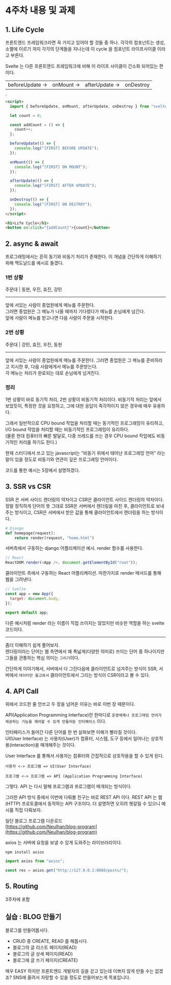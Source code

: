 # 4주차 내용 및 과제

## 1. Life Cycle

프론트엔드 프레임워크라면 꼭 가지고 있어야 할 것들 중 하나.
각각의 컴포넌트는 생성, 소멸에 이르기 까지 각각의 단계들을 지나는데 이 cycle 을 컴포넌트 라이프사이클 이라고 부른다.

Svelte 는 다른 프론트엔드 프레임워크에 비해 이 라이프 사이클이 간소화 되어있는 편이다.

<table>
    <tr>
        <td>beforeUpdate -></td>
        <td>onMount -></td>
        <td>afterUpdate -></td>
        <td>onDestroy</td>
    </tr>
</table>

```html
`
<script>
  import { beforeUpdate, onMount, afterUpdate, onDestroy } from "svelte";

  let count = 0;

  const addCount = () => {
    count++;
  };

  beforeUpdate(() => {
    console.log("[FIRST] BEFORE UPDATE");
  });

  onMount(() => {
    console.log("[FIRST] ON MOUNT");
  });

  afterUpdate(() => {
    console.log("[FIRST] AFTER UPDATE");
  });

  onDestroy(() => {
    console.log("[FIRST] ON DESTROY");
  });
</script>

<h1>Life Cycle</h1>
<button on:click="{addCount}">{count}</button>
```

## 2. async & await

프로그래밍에서는 흔히 동기와 비동기 처리가 존재한다.
이 개념을 간단하게 이해하기 위해 맥도날드를 예시로 들겠다.

### 1번 상황

주문대 | 동현, 우진, 효진, 강민

---

앞에 서있는 사람이 종업원에게 메뉴를 주문한다.  
그러면 종업원은 그 메뉴가 나올 때까지 기다렸다가 메뉴를 손님에게 넘긴다.  
앞에 사람이 메뉴를 받고나면 다음 사람이 주문을 시작한다.

### 2번 상황

주문대 | 강민, 효진, 우진, 동현

---

앞에 서있는 사람이 종업원에게 메뉴를 주문한다.
그러면 종업원은 그 메뉴를 준비하라고 지시한 후, 다음 사람에게서 메뉴를 주문받는다.  
각 메뉴는 처리가 완료되는 대로 손님에게 넘겨진다.

### 정리

1번 상황이 바로 동기적 처리, 2번 상황이 비동기적 처리이다.
비동기적 처리는 앞에서 보았듯이, 특정한 것을 요청하고, 그에 대한 응답이 즉각적이지 않은 경우에 매우 유용하다.

그래서 일반적으로 CPU bound 작업을 처리할 때는 동기적인 프로그래밍이 유리하고, I/O bound 작업을 처리할 때는 비동기적인 프로그래밍이 유리하다.  
(물론 현대 컴퓨터의 빠른 발달로, 다중 쓰레드를 쓰는 경우 CPU bound 작업에도 비동기적인 처리를 하기도 한다.)

현재 스터디에서 쓰고 있는 javascript는 "비동기 위에서 태어난 프로그래밍 언어" 라는 말이 있을 정도로 비동기와 연관이 깊은 프로그래밍 언어이다.

코드를 통한 예시는 5장에서 설명하겠다.

## 3. SSR vs CSR

SSR 은 서버 사이드 렌더링의 약자이고 CSR은 클라이언트 사이드 렌더링의 약자이다.  
정말 정직하게 단어의 뜻 그대로 SSR은 서버에서 렌더링을 마친 후, 클라이언트로 보내주는 방식이고, CSR은 서버에서 받은 값을 통해 클라이언트에서 렌더링을 하는 방식이다.

```python
# Django
def homepage(request):
    return render(request, "home.html")
```

서버측에서 구동하는 django 어플리케이션 예시. render 함수를 사용한다.

```javascript
// React
ReactDOM.render(<App />, document.getElementById("root"));
```

클라이언트 측에서 구동하는 React 어플리케이션. 마찬가지로 render 메서드를 통해 웹을 그려낸다.

```javascript
// Svelte
const app = new App({
  target: document.body,
});

export default app;
```

다른 예시처럼 render 라는 이름이 직접 쓰이지는 않았지만 비슷한 역할을 하는 svelte 코드이다.

---

좀더 이해하기 쉽게 풀어보자.  
렌더링이라는 단어는 웹 측면에서 꽤 폭넓게(다양한 의미로) 쓰이는 단어 중 하나이지만 그들을 관통하는 핵심 의미는 `그리기`이다.

간단하게 이야기해서, 서버에서 다 그린다음에 클라이언트로 넘겨주는 방식이 SSR, 서버에서 `데이터만 들고와서` 클라이언트에서 그리는 방식이 CSR이라고 볼 수 있다.

## 4. API Call

위에서 코드한 줄 안쓰고 두 장을 넘어온 이유는 바로 이번 장 때문이다.

API(Application Programming Interface)란 한마디로 `운영체제나 프로그래밍 언어가 제공하는 기능을 제어할 수 있게 만들어둔 인터페이스` 이다.

인터페이스가 들어간 다른 단어를 한 번 살펴보면 이해가 빨라질 것이다.  
UI(User Interface) 는 사용자(User)가 컴퓨터, 시스템, 도구 등에서 일어나는 상호작용(interaction)을 매개해주는 것이다.

User Interface 를 통해서 사용자는 컴퓨터와 간접적으로 상호작용을 할 수 있게 된다.

`사용자 <-> 프로그램 => UI(User Interface)`

`프로그램 <-> 프로그램 => API (Application Programming Interface)`

그렇다. API 는 다시 말해 프로그램과 프로그램이 매개되는 방식이다.

그러한 API 방식 중에서 이번에 다뤄볼 친구는 바로 REST API 이다.
REST API 는 웹(HTTP) 프로토콜에서 동작하는 API 구조이다.
더 설명하면 오히려 헷갈릴 수 있으니 예시를 직접 다뤄보자.

일단 블로그 프로그램 다운로드  
[https://github.com/Neulhan/blog-program](https://github.com/Neulhan/blog-program)

axios 는 서버에 요청을 보낼 수 있게 도와주는 라이브러리이다.

```
npm install axios
```

```javascript
import axios from "axios";

const res = axios.get("http://127.0.0.1:8080/posts/");
```

## 5. Routing

3주차에 포함

## 실습 : BLOG 만들기

블로그를 만들어봅시다.

- CRUD 중 CREATE, READ 를 해봅시다.
- 블로그의 글 리스트 페이지(READ)
- 블로그의 글 상세 페이지(READ)
- 블로그에 글 쓰기 페이지(CREATE)

매우 EASY 하지만 프론트엔드 개발자의 길을 걷고 있는데 이쁘지 않게 만들 수는 없겠죠?
SNS에 올려서 자랑할 수 있을 정도로 만들어보는게 목표입니다.
